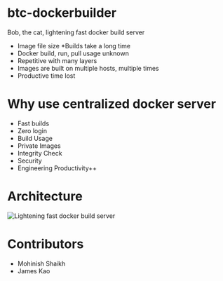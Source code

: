# btc-dockerbuilder
Bob, the cat, lightening fast docker build server

* Image file size
*Builds take a long time
* Docker build, run, pull usage unknown
* Repetitive with many layers
* Images are built on multiple hosts, multiple times
* Productive time lost

# Why use centralized docker server
* Fast builds
* Zero login
* Build Usage
* Private Images
* Integrity Check
* Security
* Engineering Productivity++


# Architecture
![Lightening fast docker build server](link-to-image)

# Contributors
* Mohinish Shaikh
* James Kao
